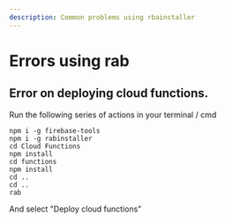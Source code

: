 ```yaml
---
description: Common problems using rbainstaller
---
```


# Errors using rab

## Error on deploying cloud functions.

Run the following series of actions in your terminal / cmd

```text
npm i -g firebase-tools
npm i -g rabinstaller
cd Cloud Functions
npm install
cd functions
npm install
cd ..
cd ..
rab 
```

And select "Deploy cloud functions"



